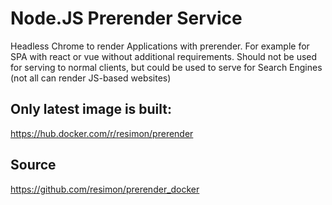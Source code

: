 # Node.JS Prerender Service

Headless Chrome to render Applications with prerender. For example for SPA with react or vue without additional requirements.
Should not be used for serving to normal clients, but could be used to serve for Search Engines (not all can render JS-based websites)

## Only latest image is built:

https://hub.docker.com/r/resimon/prerender

## Source

https://github.com/resimon/prerender_docker
